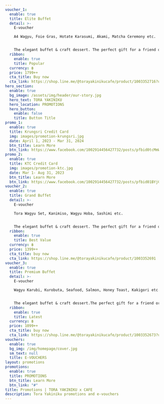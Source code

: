```yaml
---
voucher_1:
  enable: true
  title: Elite Buffet
  detail: >-
    E-voucher

    A4 Wagyu, Foie Gras, Hotate Karasumi, Akami, Matcha Ceremony etc.


    The elegant buffet & craft dessert. The perfect gift for a friend or loved one. 
  ribbon:
    enable: true
    title: Popular
  currency: ฿
  price: 1799++
  cta_title: Buy now
  cta_link: https://shop.line.me/@torayakinikucafe/product/1003352716?utm_source=LS_Share&utm_medium=Storefront-Productend&utm_keyword=2389f9aa59eb673d28f4b6cc5d9d17d91687407643231
hero_section:
  enable: true
  bg_image: /assets/img/header/our-story.jpg
  hero_text: TORA YAKINIKU
  hero_location: PROMOTIONS
  hero_button:
    enable: false
    title: Button Title
promo_1:
  enable: true
  title: Krungsri Credit Card
  img: images/promotion-krungsri.jpg
  date: April 1, 2023 - Mar 31, 2024
  btn_title: Learn More
  btn_link: https://www.facebook.com/1002914456427732/posts/pfbid0tcMmWVpyj2gb2qdzBqgYkMa87LWXE5HBUyooMaNYrPAzmdkzumuYeMGnFBWAPoLl/?mibextid=cr9u03
promo_2:
  enable: true
  title: KTC Credit Card
  img: images/promotion-ktc.jpg
  date: Mar 1- Aug 31, 2023
  btn_title: Learn More
  btn_link: https://www.facebook.com/1002914456427732/posts/pfbid01BYjGYMfkVQ9KGfuMKzvs3EZFhiTXHan1aBWgpjZDWRKJ3YwBQ8TSuf5rneue3Jzl/?mibextid=cr9u03
voucher_2:
  enable: true
  title: Grand Buffet
  detail: >-
    E-voucher

    Tora Wagyu Set, Kanimiso, Wagyu Hoba, Sashimi etc.


    The elegant buffet & craft dessert. The perfect gift for a friend or loved one. 
  ribbon:
    enable: true
    title: Best Value
  currency: ฿
  price: 1399++
  cta_title: buy now
  cta_link: https://shop.line.me/@torayakinikucafe/product/1003352691
voucher_3:
  enable: true
  title: Premium Buffet
  detail: >-
    E-voucher

    Wagyu Karubi, Kurobuta, Seafood, Salmon, Honey Toast, Kakigori etc.


    The elegant buffet & craft dessert.The perfect gift for a friend or loved one. 
  ribbon:
    enable: true
    title: Latest
  currency: ฿
  price: 1099++
  cta_title: buy now
  cta_link: https://shop.line.me/@torayakinikucafe/product/1003352673?utm_source=LS_Share&utm_medium=Storefront-Productend&utm_keyword=2389f9aa59eb673d28f4b6cc5d9d17d91687407769175
vouchers:
  enable: true
  bg_img: /img/homepage/cover.jpg
  sm_text: null
  title: E-VOUCHERS
layout: promotions
promotions:
  enable: true
  title: PROMOTIONS
  btn_title: Learn More
  btn_link: "#"
title: Promotions | TORA YAKINIKU x CAFE
description: Tora Yakiniku promotions and e-vouchers
---
```

